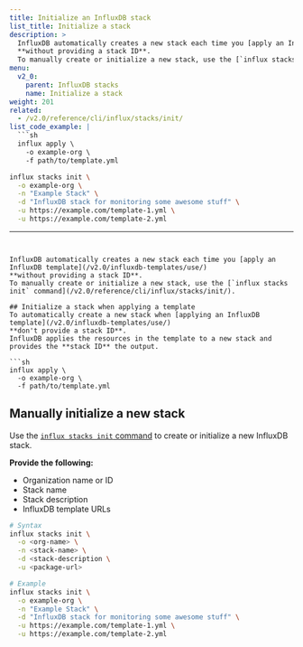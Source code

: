 ```yaml
---
title: Initialize an InfluxDB stack
list_title: Initialize a stack
description: >
  InfluxDB automatically creates a new stack each time you [apply an InfluxDB template](/v2.0/influxdb-templates/use/)
  **without providing a stack ID**.
  To manually create or initialize a new stack, use the [`influx stacks init` command](/v2.0/reference/cli/influx/stacks/init/).
menu:
  v2_0:
    parent: InfluxDB stacks
    name: Initialize a stack
weight: 201
related:
  - /v2.0/reference/cli/influx/stacks/init/
list_code_example: |
  ```sh
  influx apply \
    -o example-org \
    -f path/to/template.yml
  ```
  ```sh
  influx stacks init \
    -o example-org \
    -n "Example Stack" \
    -d "InfluxDB stack for monitoring some awesome stuff" \
    -u https://example.com/template-1.yml \
    -u https://example.com/template-2.yml
  ```
---
```


InfluxDB automatically creates a new stack each time you [apply an InfluxDB template](/v2.0/influxdb-templates/use/)
**without providing a stack ID**.
To manually create or initialize a new stack, use the [`influx stacks init` command](/v2.0/reference/cli/influx/stacks/init/).

## Initialize a stack when applying a template
To automatically create a new stack when [applying an InfluxDB template](/v2.0/influxdb-templates/use/)
**don't provide a stack ID**.
InfluxDB applies the resources in the template to a new stack and provides the **stack ID** the output.

```sh
influx apply \
  -o example-org \
  -f path/to/template.yml
```

## Manually initialize a new stack
Use the [`influx stacks init` command](/v2.0/reference/cli/influx/stacks/init/)
to create or initialize a new InfluxDB stack.

**Provide the following:**

- Organization name or ID
- Stack name
- Stack description
- InfluxDB template URLs

<!-- -->
```sh
# Syntax
influx stacks init \
  -o <org-name> \
  -n <stack-name> \
  -d <stack-description \
  -u <package-url>

# Example
influx stacks init \
  -o example-org \
  -n "Example Stack" \
  -d "InfluxDB stack for monitoring some awesome stuff" \
  -u https://example.com/template-1.yml \
  -u https://example.com/template-2.yml
```
